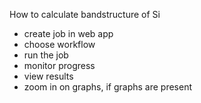 <!-- TODO by MH -->
How to calculate bandstructure of Si

- create job in web app
- choose workflow
- run the job
- monitor progress
- view results
- zoom in on graphs, if graphs are present

